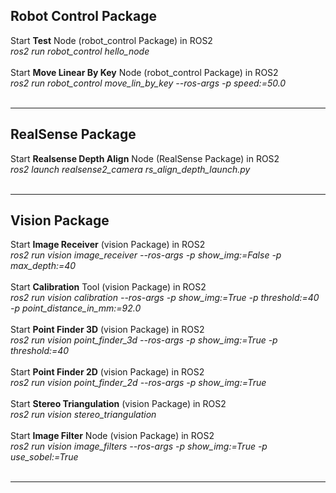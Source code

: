## **Robot Control Package**
Start **Test** Node (robot_control Package) in ROS2 <br>
*ros2 run robot_control hello_node* <br>
<br>
Start **Move Linear By Key** Node (robot_control Package) in ROS2 <br>
*ros2 run robot_control move_lin_by_key --ros-args -p speed:=50.0* <br>
<br>
***
## **RealSense Package**
Start **Realsense Depth Align** Node (RealSense Package) in ROS2 <br>
*ros2 launch realsense2_camera rs_align_depth_launch.py* <br>
<br>
***
## **Vision Package**
Start **Image Receiver** (vision Package) in ROS2 <br>
*ros2 run vision image_receiver --ros-args -p show_img:=False -p max_depth:=40* <br>
<br>
Start **Calibration** Tool (vision Package) in ROS2 <br>
*ros2 run vision calibration --ros-args -p show_img:=True -p threshold:=40 -p point_distance_in_mm:=92.0* <br>
<br>
Start **Point Finder 3D** (vision Package) in ROS2 <br>
*ros2 run vision point_finder_3d --ros-args -p show_img:=True -p threshold:=40* <br>
<br>
Start **Point Finder 2D** (vision Package) in ROS2 <br>
*ros2 run vision point_finder_2d --ros-args -p show_img:=True* <br>
<br>
Start **Stereo Triangulation** (vision Package) in ROS2 <br>
*ros2 run vision stereo_triangulation* <br>
<br>
Start **Image Filter** Node (vision Package) in ROS2 <br>
*ros2 run vision image_filters --ros-args -p show_img:=True -p use_sobel:=True* <br>
<br>
***
